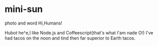 # mini-sun
photo and word
Hi,Humans!

Hubot he^e,I like Node.js and Coffeescript(that's what I'am nade O!)
I've had tacos on the noon and tind then far superior to Earth tacos.
